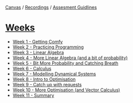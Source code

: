 [Canvas](https://canvas.sussex.ac.uk/courses/30891) /
[Recordings](https://sussex.cloud.panopto.eu/Panopto/Pages/Sessions/List.aspx?embedded=1#folderID=%22ca5456ad-2433-44f9-96d6-b0c200ed5a77%22) / 
[Assesment Guidlines](https://canvas.sussex.ac.uk/courses/30891/pages/assignment-guidelines?module_item_id=1459570)

# [Weeks](https://canvas.sussex.ac.uk/courses/30891/modules)
- [Week 1 - Getting Comfy](https://canvas.sussex.ac.uk/courses/30891/pages/week-1-summary?module_item_id=1443065)
- [Week 2 - Practicing Programming](https://canvas.sussex.ac.uk/courses/30891/pages/week-2-summary?module_item_id=1443078)
- [Week 3 - Linear Algebra](https://canvas.sussex.ac.uk/courses/30891/pages/week-3-summary-2?module_item_id=1444684)
- [Week 4 - More Linear Algebra (and a bit of probability)](https://canvas.sussex.ac.uk/courses/30891/pages/week-4-summary?module_item_id=1446817)
- [Week 5 - Bit More Probability and Catching Breath](https://canvas.sussex.ac.uk/courses/30891/pages/week-5-summary?module_item_id=1449216)
- [Week 6 - Calculus](https://canvas.sussex.ac.uk/courses/30891/pages/week-6-summary?module_item_id=1450344)
- [Week 7 - Modelling Dynamical Systems](https://canvas.sussex.ac.uk/courses/30891/pages/week-7-summary?module_item_id=1451367)
- [Week 8 - Intro to Optimisation](https://canvas.sussex.ac.uk/courses/30891/pages/week-8-summary?module_item_id=1451692)
- [Week 9 - Catch up with requests](https://canvas.sussex.ac.uk/courses/30891/pages/week-9-summary?module_item_id=1451693)
- [Week 10 - More Optimisation (and Vector Calculus)](https://canvas.sussex.ac.uk/courses/30891/pages/week-10-summary?module_item_id=1451694)
- [Week 11 - Summary](https://canvas.sussex.ac.uk/courses/30891/pages/week-11-summary?module_item_id=1451696)
